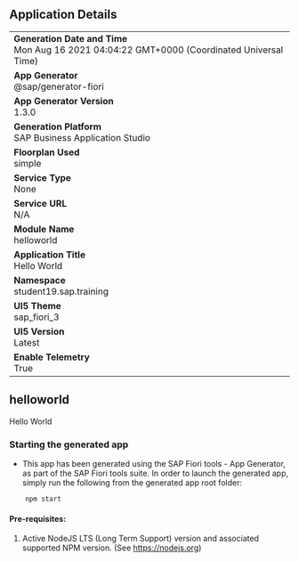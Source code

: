 ## Application Details
|               |
| ------------- |
|**Generation Date and Time**<br>Mon Aug 16 2021 04:04:22 GMT+0000 (Coordinated Universal Time)|
|**App Generator**<br>@sap/generator-fiori|
|**App Generator Version**<br>1.3.0|
|**Generation Platform**<br>SAP Business Application Studio|
|**Floorplan Used**<br>simple|
|**Service Type**<br>None|
|**Service URL**<br>N/A
|**Module Name**<br>helloworld|
|**Application Title**<br>Hello World|
|**Namespace**<br>student19.sap.training|
|**UI5 Theme**<br>sap_fiori_3|
|**UI5 Version**<br>Latest|
|**Enable Telemetry**<br>True|

## helloworld

Hello World

### Starting the generated app

-   This app has been generated using the SAP Fiori tools - App Generator, as part of the SAP Fiori tools suite.  In order to launch the generated app, simply run the following from the generated app root folder:

```
    npm start
```

#### Pre-requisites:

1. Active NodeJS LTS (Long Term Support) version and associated supported NPM version.  (See https://nodejs.org)


